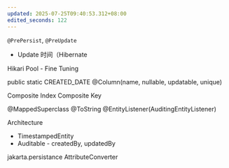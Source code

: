```yaml
---
updated: 2025-07-25T09:40:53.312+08:00
edited_seconds: 122
---
```

`@PrePersist`, `@PreUpdate`
- Update 时间（Hibernate

Hikari Pool - Fine Tuning

public static CREATED_DATE
@Column(name, nullable, updatable, unique)

Composite Index
Composite Key

@MappedSuperclass
@ToString
@EntityListener(AuditingEntityListener)


Architecture

- TimestampedEntity
- Auditable - createdBy, updatedBy

jakarta.persistance
AttributeConverter